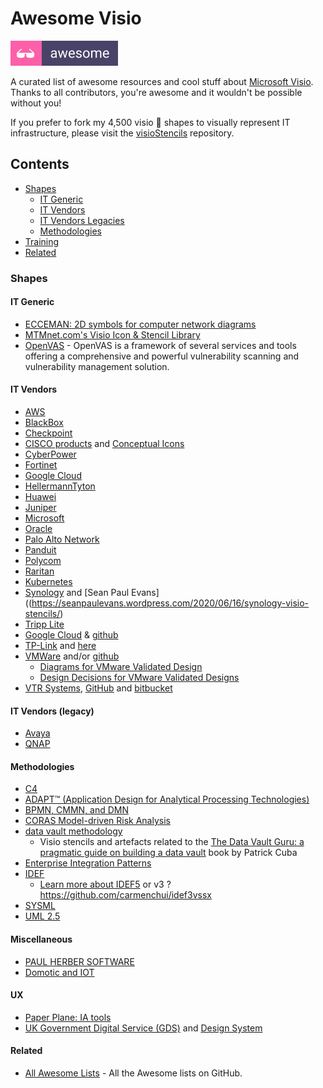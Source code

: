 # Awesome Visio

![alt text](https://github.com/bhdicaire/awesome-visio/raw/main/media/badge-flat2.svg "Awesome Visio")

A curated list of awesome resources and cool stuff about [Microsoft Visio](https://www.microsoft.com/en-ca/microsoft-365/visio). Thanks to all contributors, you're awesome and it wouldn't be possible without you!

If you prefer to fork my 4,500 visio 🎨 shapes to visually represent IT infrastructure, please visit the [visioStencils](https://github.com/bhdicaire/visioStencils) repository.

## Contents

- [Shapes](#shapes)
  - [IT Generic](#itgeneric)
  - [IT Vendors](#itvendors)
  - [IT Vendors Legacies](#itvendorslegacies)
  - [Methodologies](#methodologies)
- [Training](#training)
- [Related](#related)

### Shapes

#### IT Generic

- [ECCEMAN: 2D symbols for computer network diagrams](https://github.com/ecceman/affinity)
- [MTMnet.com's Visio Icon & Stencil Library](https://mtmnet.com/visio_icons.htm)
- [OpenVAS](http://www.openvas.org/) - OpenVAS is a framework of several services and tools offering a comprehensive and powerful vulnerability scanning and vulnerability management solution.

#### IT Vendors

- [AWS](https://aws.amazon.com/architecture/icons/)
- [BlackBox](https://www.black-box.de/en-de/page/20730/Resources/Technical-Resources/visio-stencils)
- [Checkpoint](https://supportcenter.checkpoint.com/supportcenter/portal?eventSubmit_doGoviewsolutiondetails=&solutionid=sk101866)
- [CISCO products](https://www.cisco.com/c/en/us/products/visio-stencil-listing.html) and [Conceptual Icons](https://www.cisco.com/c/en/us/about/brand-center/network-topology-icons.html)
- [CyberPower](https://www.cyberpowersystems.com/resource_type/visio-stencil/)
- [Fortinet](https://www.fortinet.com/resources/icon-library)
- [Google Cloud](https://cloud.google.com/icons)
- [HellermannTyton](https://www.htdata.co.uk/downloads/visio-stencils)
- [Huawei](https://support.huawei.com/enterprise/en/info-finder/)
- [Juniper](https://www.juniper.net/us/en/products-services/icons-stencils/)
- [Microsoft](https://docs.microsoft.com/en-ca/azure/architecture/icons/)
- [Oracle](https://docs.oracle.com/en-us/iaas/Content/General/Reference/graphicsfordiagrams.htm)
- [Palo Alto Network](https://knowledgebase.paloaltonetworks.com/KCSArticleDetail?id=kA10g000000CmAJCA0)
- [Panduit](https://www.panduit.com/en/support/tools1/visio.html)
- [Polycom](https://www.poly.com/ca/en/resources/visio-templates)
- [Raritan](https://www.raritan.com/resources/visio-stencils/P20)
- [Kubernetes](https://github.com/kubernetes/community/tree/master/icons)
- [Synology](https://www.synology.com/en-global/support/download/DS120j#docs) and [Sean Paul Evans]((https://seanpaulevans.wordpress.com/2020/06/16/synology-visio-stencils/)
- [Tripp Lite](https://www.tripplite.com/support/visio-stencils)
- [Google Cloud](https://cloud.google.com/icons/) & [github](https://github.com/bcerniglia/omnigraffle-stencils/tree/main/GoogleCloud)
- [TP-Link](https://www.tp-link.com/ca/support/faq/1520/) and [here](https://www.tp-link.com/local/support/download/)
- [VMWare](https://vmware.com/go/stencils) and/or [github](https://github.com/rainpole/vmware-stencils)
  - [Diagrams for VMware Validated Design](https://github.com/rainpole/vvd-diagrams)
  - [Design Decisions for VMware Validated Designs](https://github.com/rainpole/vvd-design-decisions)
- [VTR Systems](https://www.vrt.com.au/downloads/vrt-network-equipment), [GitHub](https://github.com/pafnow/vrt-stencil-for-visio) and [bitbucket](https://bitbucket.org/vrtsystems/odf-extension-vrt-network-equipment/src/master/)

#### IT Vendors (legacy)

- [Avaya](https://support.avaya.com/helpcenter/getGenericDetails?detailId=C20097681410857094)
- [QNAP](https://marketing.qnap.com/resource/qnap-visio-stencils/)

#### Methodologies

- [C4](https://github.com/pihalve/c4model-visio-stencil)
- [ADAPT™ (Application Design for Analytical Processing Technologies)](http://www.symcorp.com/tech_expertise_design.html)
- [BPMN, CMMN, and DMN](https://www.trisotech.com/trisotech-free-visio-templates-bpmn-cmmn-dmn/)
- [CORAS Model-driven Risk Analysis](http://coras.sourceforge.net)
- [data vault methodology](https://github.com/PatrickCuba/thedatamustflow)
  - Visio stencils and artefacts related to the [The Data Vault Guru: a pragmatic guide on building a data vault](https://www.amazon.com/dp/B08KSSKFMZ) book by Patrick Cuba
- [Enterprise Integration Patterns](https://www.enterpriseintegrationpatterns.com/downloads.html)
- [IDEF](https://github.com/RobStand/IDEF5)
  -  [Learn more about IDEF5](http://www.idef.com/idef5-ontology-description-capture-method/) or v3 ? https://github.com/carmenchui/idef3vssx
- [SYSML](http://www.softwarestencils.com/sysml/index.html)
- [UML 2.5](http://www.softwarestencils.com/uml/index.html)


#### Miscellaneous

- [PAUL HERBER SOFTWARE](https://www.paulherber.co.uk/free-visio-shapes/)
 - [Domotic and IOT](https://github.com/rrobinet/Visio-Stencils)

#### UX

- [Paper Plane: IA tools](http://www.paperplane.net/omnigraffle/)
- [UK Government Digital Service (GDS)](https://github.com/Cloud-Awesome/gds-wireframe-stencils) and [Design System](https://design-system.service.gov.uk/)

#### Related

- [All Awesome Lists](https://github.com/topics/awesome) - All the Awesome lists on GitHub.
